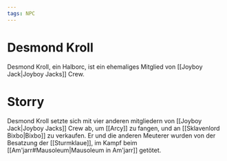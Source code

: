 ```yaml
---
tags: NPC
---
```

# Desmond Kroll
Desmond Kroll, ein Halborc, ist ein ehemaliges Mitglied von [[Joyboy Jack|Joyboy Jacks]] Crew.

# Storry
Desmond Kroll setzte sich mit vier anderen mitgliedern von [[Joyboy Jack|Joyboy Jacks]] Crew ab, um [[Arcy]] zu fangen, und an [[Sklavenlord Bixbo|Bixbo]] zu verkaufen. Er und die anderen Meuterer wurden von der Besatzung der [[Sturmklaue]], im Kampf beim [[Am'jarr#Mausoleum|Mausoleum in Am'jarr]] getötet. 